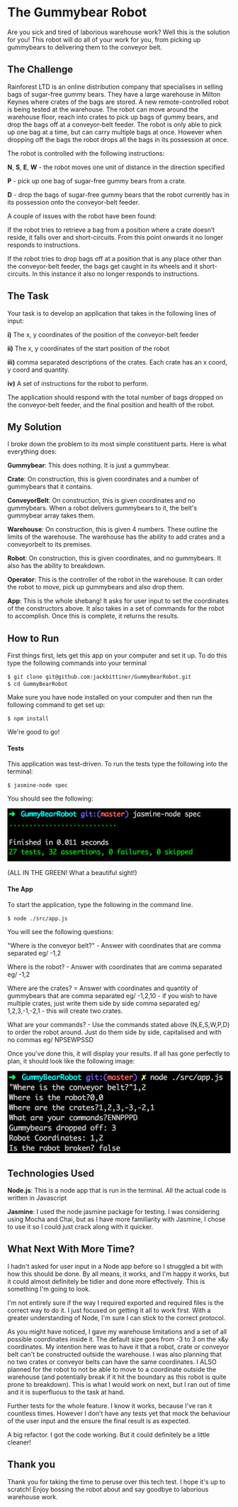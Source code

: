 # The Gummybear Robot

Are you sick and tired of laborious warehouse work? Well this is the solution for
you! This robot will do all of your work for you, from picking up gummybears to
delivering them to the conveyor belt.

## The Challenge

Rainforest LTD is an online distribution company that specialises in selling bags
of sugar-free gummy bears.  They have a large warehouse in Milton Keynes where
crates of the bags are stored.
A new remote-controlled robot is being tested at the warehouse.  The robot can
move around the warehouse floor, reach into crates to pick up bags of gummy bears,
and drop the bags off at a conveyor-belt feeder. The robot is only able to pick up
one bag at a time, but can carry multiple bags at once.  However when dropping
off the bags the robot drops all the bags in its possession at once.

The robot is controlled with the following instructions:

   __N__, __S__, __E__, __W__  - the robot moves one unit of distance in the
   direction specified

   __P__ - pick up one bag of sugar-free gummy bears from a crate.

   __D__ - drop the bags of sugar-free gummy bears that the robot currently has in its possession onto the conveyor-belt feeder.

   A couple of issues with the robot have been found:

   If the robot tries to retrieve a bag from a position where a crate doesn’t reside, it falls over and short-circuits.  From this point onwards it no longer responds to instructions.

   If the robot tries to drop bags off at a position that is any place other than the conveyor-belt feeder, the bags get caught in its wheels and it short-circuits.  In this instance it also no longer responds to instructions.

## The Task

Your task is to develop an application that takes in the following lines of input:

__i)__ The x, y coordinates of the position of the conveyor-belt feeder

__ii)__ The x, y coordinates of the start position of the robot

__iii)__ comma separated descriptions of the crates.  Each crate has an x coord, y coord and quantity.

__iv)__ A set of instructions for the robot to perform.

The application should respond with the total number of bags dropped on the conveyor-belt feeder, and the final position and health of the robot.

## My Solution

I broke down the problem to its most simple constituent parts. Here is what everything
does:

__Gummybear__: This does nothing. It is just a gummybear.

__Crate__: On construction, this is given coordinates and a number of gummybears that
it contains.

__ConveyorBelt__: On construction, this is given coordinates and no gummybears. When
a robot delivers gummybears to it, the belt's gummybear array takes them.

__Warehouse__: On construction, this is given 4 numbers. These outline the limits
of the warehouse. The warehouse has the ability to add crates and a conveyorbelt to
its premises.

__Robot__: On construction, this is given coordinates, and no gummybears. It also has
the ability to breakdown.

__Operator__: This is the controller of the robot in the warehouse. It can order
the robot to move, pick up gummybears and also drop them.

__App__: This is the whole shebang! It asks for user input to set the coordinates of
the constructors above. It also takes in a set of commands for the robot to accomplish.
Once this is complete, it returns the results.

## How to Run

First things first, lets get this app on your computer and set it up. To do
this type the following commands into your terminal

```
$ git clone git@github.com:jackbittiner/GummyBearRobot.git
$ cd GummyBearRobot
```

Make sure you have node installed on your computer and then run the following
command to get set up:

```
$ npm install
```

We're good to go!

#### Tests

This application was test-driven. To run the tests type the following into
the terminal:

```
$ jasmine-node spec
```

You should see the following:

![Jasmine Tests](./img/jasmine.png)

(ALL IN THE GREEN! What a beautiful sight!)

#### The App

To start the application, type the following in the command line.

```
$ node ./src/app.js
```

You will see the following questions:

"Where is the conveyor belt?" - Answer with coordinates that are comma
separated eg/ -1,2

Where is the robot? - Answer with coordinates that are comma
separated eg/ -1,2

Where are the crates? = Answer with coordinates and quantity of gummybears
that are comma separated eg/ -1,2,10 - if you wish to have multiple crates,
just write them side by side comma separated eg/ 1,2,3,-1,-2,1 - this will
create two crates.

What are your commands? - Use the commands stated above (N,E,S,W,P,D) to order
the robot around. Just do them side by side, capitalised and with no commas eg/
NPSEWPSSD

Once you've done this, it will display your results. If all has gone perfectly
to plan, it should look like the following image:

![App Run](./img/app.png)

## Technologies Used

__Node.js__: This is a node app that is run in the terminal.
All the actual code is written in Javascript

__Jasmine__: I used the node jasmine package for testing. I was
considering using Mocha and Chai, but as I have more familiarity with
Jasmine, I chose to use it so I could just crack along with it quicker.

## What Next With More Time?

I hadn't asked for user input in a Node app before so I struggled a bit with
how this should be done. By all means, it works, and I'm happy it works, but it
could almost definitely be tidier and done more effectively. This is something
I'm going to look.

I'm not entirely sure if the way I required exported and required files is the
correct way to do it. I just focused on getting it all to work first. With a
greater understanding of Node, I'm sure I can stick to the correct protocol.

As you might have noticed, I gave my warehouse limitations and a set of all
possible coordinates inside it. The default size goes from -3 to 3 on the x&y coordinates.
My intention here was to have it that a robot,
crate or conveyor belt can't be constructed outside the warehouse. I was also
planning that no two crates or conveyor belts can have the same coordinates.
I ALSO planned for the robot to not be able to move to a coordinate outside
the warehouse (and potentially break if it hit the boundary as this robot is
quite prone to breakdown). This is what I would work on next, but I ran out of
time and it is superfluous to the task at hand.

Further tests for the whole feature. I know it works, because I've ran it
countless times. However I don't have any tests yet that mock the behaviour of the
user input and the ensure the final result is as expected.

A big refactor. I got the code working. But it could definitely be a little
cleaner!

## Thank you

Thank you for taking the time to peruse over this tech test. I hope it's up to
scratch! Enjoy bossing the robot about and say goodbye to laborious warehouse
work.
